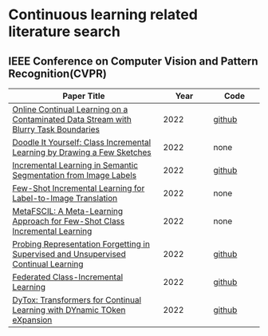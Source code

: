 # Continuous learning related literature search
## IEEE Conference on Computer Vision and Pattern Recognition(CVPR)
<table>
  <colgroup>
    <col style="width:60%">
    <col style="width:20%">
    <col style="width:20%">
  </colgroup>
  <thead>
    <tr>
      <th>Paper Title</th>
      <th>Year</th>
      <th>Code</th>
    </tr>
  </thead>
  <tbody>
    <tr>
        <td><a href="https://openaccess.thecvf.com/content/CVPR2022/papers/Bang_Online_Continual_Learning_on_a_Contaminated_Data_Stream_With_Blurry_CVPR_2022_paper.pdf">Online Continual Learning on a Contaminated Data Stream with Blurry Task Boundaries</a></td>
        <td>2022</td>
        <td><a href="https://github.com/clovaai/puridiver">github</a></td>
    </tr>
    <tr>
        <td><a href="https://openaccess.thecvf.com/content/CVPR2022/papers/Bhunia_Doodle_It_Yourself_Class_Incremental_Learning_by_Drawing_a_Few_CVPR_2022_paper.pdf">Doodle It Yourself: Class Incremental Learning by Drawing a Few Sketches</a></td>
        <td>2022</td>
        <td>none</td>
    </tr>
    <tr>
        <td><a href="https://openaccess.thecvf.com/content/CVPR2022/papers/Cermelli_Incremental_Learning_in_Semantic_Segmentation_From_Image_Labels_CVPR_2022_paper.pdf">Incremental                 Learning in Semantic Segmentation from Image Labels</a></td>
        <td>2022</td>
        <td><a href="https://github.com/fcdl94/WILSON">github</a></td>
    </tr>
    <tr>
         <td><a href="https://openaccess.thecvf.com/content/CVPR2022/supplemental/Chen_Few-Shot_Incremental_Learning_CVPR_2022_supplemental.pdf">Few-Shot Incremental Learning for Label-to-Image Translation</a></td>
        <td>2022</td>
        <td>none</td>
    </tr>
    <tr>
        <td><a href="https://openaccess.thecvf.com/content/CVPR2022/papers/Chi_MetaFSCIL_A_Meta-Learning_Approach_for_Few-Shot_Class_Incremental_Learning_CVPR_2022_paper.pdf">MetaFSCIL: A Meta-Learning Approach for Few-Shot Class Incremental Learning</a></td>
        <td>2022</td>
        <td>none</td>
    </tr>
    <tr>
        <td><a href="https://openaccess.thecvf.com/content/CVPR2022/papers/Davari_Probing_Representation_Forgetting_in_Supervised_and_Unsupervised_Continual_Learning_CVPR_2022_paper.pdf">Probing Representation Forgetting in Supervised and Unsupervised Continual Learning</a></td>
        <td>2022</td>
        <td><a href="https://github.com/rezazzr/Probing-Representation-Forgetting">github</a></td>
    </tr>
    <tr>
        <td><a href="https://openaccess.thecvf.com/content/CVPR2022/papers/Dong_Federated_Class-Incremental_Learning_CVPR_2022_paper.pdf">Federated Class-Incremental Learning</a></td>
        <td>2022</td>
        <td><a href="https://github.com/conditionWang/FCIL">github</a></td>
    </tr>
    <tr>
        <td><a href="https://openaccess.thecvf.com/content/CVPR2022/papers/Douillard_DyTox_Transformers_for_Continual_Learning_With_DYnamic_TOken_eXpansion_CVPR_2022_paper.pdf">DyTox: Transformers for Continual Learning with DYnamic TOken eXpansion</a></td>
        <td>2022</td>
        <td><a href="https://github.com/arthurdouillard/dytox">github</a></td>
    </tr>
